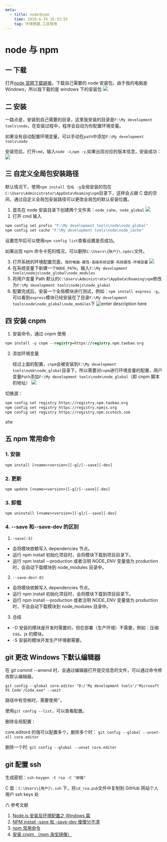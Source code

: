 ```yaml
---
meta:
  - title: node与npm
    time: 2019-6-19 16:33:55
    tag: 环境搭建,工具使用
---
```


# node 与 npm

## 一 下载

打开[node 官网下载链接](https://nodejs.org/en/download/)，下载自己需要的 node 安装包，由于我的电脑是 Windows，所以我下载的是 windows 下的安装包
![](https://fireli-1256465711.cos.ap-chengdu.myqcloud.com/img/1560931065098.png)

<!-- more -->

## 二 安装

一路点是，安装到自己需要的目录，这里我安装的目录是`F:\My development tools\node`，在安装过程中，程序会自动为你配置环境变量。

如果没有自动配置环境变量，可以手动在`path`中添加`F:\My development tools\node`

安装完后，打开`cmd`，输入`node -v`,`npm -v`,如果出现对应的版本信息，安装成功：
![](https://fireli-1256465711.cos.ap-chengdu.myqcloud.com/img/1560933415483.png)

## 三 自定义全局包安装路径

默认情况下，使用`npm install 包名 -g`全局安装的包在`C:\Users\Administrator\AppData\Roaming\npm`目录下，这样会占据 C 盘的空间，通过自定义全局包安装路径可以更改全局包的默认安装位置。

1. 首先在 node 安装目录下创建两个文件夹：`node_cahe`、`node_global`
   ![](https://fireli-1256465711.cos.ap-chengdu.myqcloud.com/img/1560933933165.png)
2. 打开 cmd 输入

```bash
npm config set prefix "F:\My development tools\node\node_global"
npm config set cache "F:\My development tools\node\node_cache"
```

设置完毕后可以使用`npm config list`查看设置是否成功。

如果出现 npm 命令卡死的情况，可以删除`C:\Users\{账户}\.npmrc`文件。

3. 打开系统的环境配置页面，`我的电脑-属性-高级系统设置-系统属性-环境变量`
   ![](https://fireli-1256465711.cos.ap-chengdu.myqcloud.com/img/1560931065120.png)
4. 在系统变量下新建一个`NODE_PATH`，输入`F:\My development tools\nodejs\node_global\node_modules`
5. 将用户变量 Path 默认的`C:\Users\Administrator\AppData\Roaming\npm`修改为`F:\My development tools\nodejs\node_global`
6. 配置完成后，安装一个全局模块进行测试，例如：`npm install express -g`，可以看到`express`模块已经安装在了目录`F:\My development tools\node\node_global\node_modules`下
   ![enter description here](https://fireli-1256465711.cos.ap-chengdu.myqcloud.com/img/1560933710046.png)

## 四 安装 cnpm

1. 安装命令，通过 cnpm 使用

```tcl
npm install -g cnpm --registry=https://registry.npm.taobao.org
```

2. 添加环境变量

   经过上面的配置，`cnpm`会被安装到`F:\My development tools\node\node_global`目录下，所以需要对`cnpm`进行环境变量的配置，用户变量`Path`添加`F:\My development tools\node\node_global`（即 cnpm 脚本的地址）
   ![](https://fireli-1256465711.cos.ap-chengdu.myqcloud.com/img/1560933710146.png)

切换源：

```bash
npm config set registry https://registry.npm.taobao.org
npm config set registry https://registry.npmjs.org
npm config set registry https://registry.npm.scutech.com
```

she

## 五 npm 常用命令

### 1. 安装

```
npm install [<name><version>][-g]/[--save][-dev]
```

### 2. 更新

```
npm update [<name><version>][-g]/[--save][-dev]
```

### 3. 卸载

```
npm uninstall [<name><version>][-g]/[--save][-dev]
```

### 4. --save 和--save-dev 的区别

1. `-save(-S)`

- 会将模块依赖写入 dependencies 节点。
- 运行 npm install 初始化项目时，会将模块下载到项目目录下。
- 运行 npm install --production 或者注明 NODE_ENV 变量值为 production 时，会自动下载模块到 node_modules 目录中。

2. `--save-dev(-D)`

- 会将模块依赖写入 dependencies 节点。
- 运行 npm install 初始化项目时，会将模块下载到项目目录下。
- 运行 npm install --production 或者注明 NODE_ENV 变量值为 production 时，不会自动下载模块到 node_modules 目录中。

3. 总结

- -D 安装的模块是开发时需要的，但在部署（生产环境）不需要，例如：压缩 css、js 的模块。
- -S 安装的模块开发生产环境都需要。

## git 更改 Windows 下默认编辑器

在 git commit --amend 时，会通过编辑器打开提交信息的文件，可以通过命令修改默认编辑器。

`git config --global core.editor "D:/'My development tools'/'Microsoft VS Code'/Code.exe" --wait`

路径中有空格时，需要使用''。

使用`git config --list`，可以查看配置。

删除全局配置：

core.editord 的值可以配置多个，删除多个时：
`git config --global --unset-all core.editor`

删除一个时:
`git config --global --unset core.editor`

## git 配置 ssh

生成密钥：`ssh-keygen -t rsa -C "邮箱"`

C 盘：`C:\Users\{用户}\.ssh` 下，将`id_rsa.pub`文件中复制到 GitHub 网站个人用户 ssh keys 处

六 参考文献

1. [Node.js 安装及环境配置之 Windows 篇](https://www.cnblogs.com/zhouyu2017/p/6485265.html)
2. [NPM install -save 和 -save-dev 傻傻分不清](https://www.cnblogs.com/limitcode/p/7906447.html)
3. [npm 常用命令](https://www.jianshu.com/p/7ea13d57638b)
4. [安装 cnpm （npm 淘宝镜像）](https://www.jianshu.com/p/96d7558e643b)
